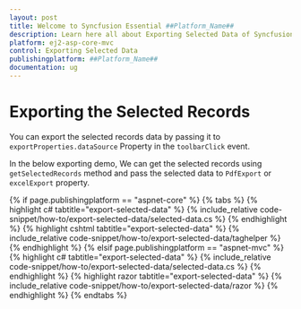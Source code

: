 ```yaml
---
layout: post
title: Welcome to Syncfusion Essential ##Platform_Name##
description: Learn here all about Exporting Selected Data of Syncfusion Essential ##Platform_Name## widgets based on HTML5 and jQuery.
platform: ej2-asp-core-mvc
control: Exporting Selected Data
publishingplatform: ##Platform_Name##
documentation: ug
---
```



# Exporting the Selected Records

You can export the selected records data by passing it to `exportProperties.dataSource` Property in the `toolbarClick` event.

In the below exporting demo, We can get the selected records using `getSelectedRecords` method and pass the selected data to `PdfExport` or `excelExport` property.

{% if page.publishingplatform == "aspnet-core" %}
{% tabs %}
{% highlight c# tabtitle="export-selected-data" %}
{% include_relative code-snippet/how-to/export-selected-data/selected-data.cs %}
{% endhighlight %}
{% highlight cshtml tabtitle="export-selected-data" %}
{% include_relative code-snippet/how-to/export-selected-data/taghelper %}
{% endhighlight %}
{% elsif page.publishingplatform == "aspnet-mvc" %}
{% highlight c# tabtitle="export-selected-data" %}
{% include_relative code-snippet/how-to/export-selected-data/selected-data.cs %}
{% endhighlight %}
{% highlight razor tabtitle="export-selected-data" %}
{% include_relative code-snippet/how-to/export-selected-data/razor %}
{% endhighlight %}
{% endtabs %}

